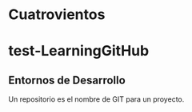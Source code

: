 Cuatrovientos
===============
# test-LearningGitHub
## Entornos de Desarrollo
Un repositorio es el nombre de GIT para un proyecto.

